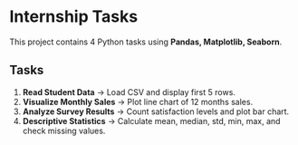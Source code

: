 # Internship Tasks

This project contains 4 Python tasks using **Pandas, Matplotlib, Seaborn**.

## Tasks
1. **Read Student Data** → Load CSV and display first 5 rows.  
2. **Visualize Monthly Sales** → Plot line chart of 12 months sales.  
3. **Analyze Survey Results** → Count satisfaction levels and plot bar chart.  
4. **Descriptive Statistics** → Calculate mean, median, std, min, max, and check missing values.  
